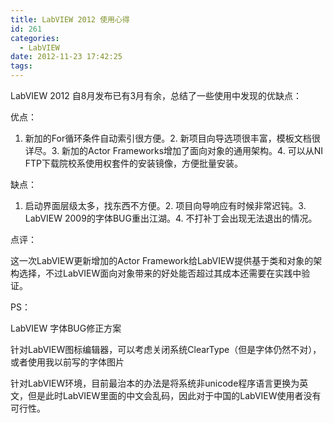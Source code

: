 ```yaml
---
title: LabVIEW 2012 使用心得
id: 261
categories:
  - LabVIEW
date: 2012-11-23 17:42:25
tags:
---
```


LabVIEW 2012 自8月发布已有3月有余，总结了一些使用中发现的优缺点：

优点：

1.  新加的For循环条件自动索引很方便。2.  新项目向导选项很丰富，模板文档很详尽。3.  新加的Actor Frameworks增加了面向对象的通用架构。4.  可以从NI FTP下载院校系使用权套件的安装镜像，方便批量安装。  

缺点：

1.  启动界面层级太多，找东西不方便。2.  项目向导响应有时候非常迟钝。3.  LabVIEW 2009的字体BUG重出江湖。4.  不打补丁会出现无法退出的情况。  

点评：

这一次LabVIEW更新增加的Actor Framework给LabVIEW提供基于类和对象的架构选择，不过LabVIEW面向对象带来的好处能否超过其成本还需要在实践中验证。

PS：

LabVIEW 字体BUG修正方案

针对LabVIEW图标编辑器，可以考虑关闭系统ClearType（但是字体仍然不对），或者使用我以前写的字体图片

针对LabVIEW环境，目前最治本的办法是将系统非unicode程序语言更换为英文，但是此时LabVIEW里面的中文会乱码，因此对于中国的LabVIEW使用者没有可行性。